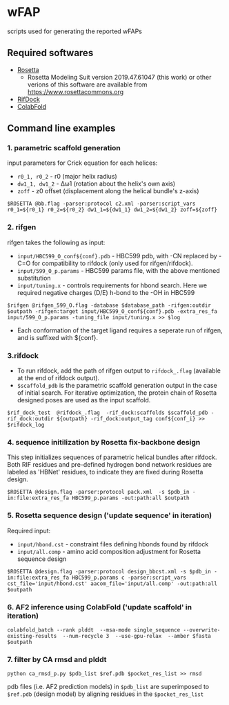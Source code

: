 # wFAP

scripts used for generating the reported wFAPs

## Required softwares 

- [Rosetta](https://www.rosettacommons.org)
    - Rosetta Modeling Suit version 2019.47.61047 (this work) or other verions of this software are available from https://www.rosettacommons.org
- [RifDock](https://github.com/rifdock/rifdock)
- [ColabFold](https://github.com/sokrypton/ColabFold)

## Command line examples

### 1. parametric scaffold generation

input parameters for Crick equation for each helices:

- `r0_1, r0_2`      - r0 (major helix radius)   
- `dw1_1, dw1_2`    - Δω1 (rotation about the helix's own axis) 
- `zoff`            - z0 offset (displacement along the helical bundle's z-axis) 

```
$ROSETTA @bb.flag -parser:protocol c2.xml -parser:script_vars r0_1=${r0_1} r0_2=${r0_2} dw1_1=${dw1_1} dw1_2=${dw1_2} zoff=${zoff}
```



### 2. rifgen

rifgen takes the following as input:  
- `input/HBC599_O_conf${conf}.pdb`      - HBC599 pdb, with -CN replaced by -C=O for compatibility to rifdock (only used for rifgen/rifdock).  
- `input/599_O_p.params`                - HBC599 params file, with the above mentioned substitution  
- `input/tuning.x`                      - controls requirements for hbond search. Here we required negative charges (D/E) h-bond to the -OH in HBC599  

```
$rifgen @rifgen_599_O.flag -database $database_path -rifgen:outdir $outpath -rifgen:target input/HBC599_O_conf${conf}.pdb -extra_res_fa input/599_O_p.params -tuning_file input/tuning.x >> $log
```

- Each conformation of the target ligand requires a seperate run of rifgen, and is suffixed with ${conf}. 

### 3.rifdock

- To run rifdock, add the path of rifgen output to `rifdock_.flag` (available at the end of rifdock output).  
- `$scaffold_pdb` is the parametric scaffold generation output in the case of initial search. For iterative optimization, the protein chain of Rosetta designed poses are used as the input scaffold.

```
$rif_dock_test  @rifdock_.flag  -rif_dock:scaffolds $scaffold_pdb -rif_dock:outdir ${outpath} -rif_dock:output_tag conf${conf_i} >> $rifdock_log
```

### 4. sequence initilization by Rosetta fix-backbone design

This step initializes sequences of parametric helical bundles after rifdock. Both RIF residues and pre-defined hydrogen bond network residues are labeled as 'HBNet' residues, to indicate they are fixed during Rosetta design.

```
$ROSETTA @design.flag -parser:protocol pack.xml  -s $pdb_in -in:file:extra_res_fa HBC599_p.params -out:path:all $outpath
```

### 5. Rosetta sequence design ('update sequence' in iteration)

Required input:  
- `input/hbond.cst`     - constraint files defining hbonds found by rifdock  
- `input/all.comp`      - amino acid composition adjustment for Rosetta sequence design

```
$ROSETTA @design.flag -parser:protocol design_bbcst.xml -s $pdb_in -in:file:extra_res_fa HBC599_p.params c -parser:script_vars cst_file='input/hbond.cst' aacom_file='input/all.comp' -out:path:all $outpath
```

### 6. AF2 inference using ColabFold ('update scaffold' in iteration)

```
colabfold_batch --rank plddt  --msa-mode single_sequence --overwrite-existing-results  --num-recycle 3  --use-gpu-relax  --amber $fasta $outpath
```

### 7. filter by CA rmsd and plddt


```
python ca_rmsd_p.py $pdb_list $ref.pdb $pocket_res_list >> rmsd
```
pdb files (i.e. AF2 prediction models) in `$pdb_list` are superimposed to `$ref.pdb` (design model) by aligning residues in the `$pocket_res_list`

